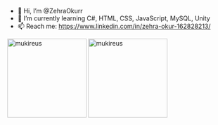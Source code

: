 - 👋 Hi, I’m @ZehraOkurr
- 🌱 I’m currently learning C#, HTML, CSS, JavaScript, MySQL, Unity
- 📫 Reach me: https://www.linkedin.com/in/zehra-okur-162828213/

<!---
ZehraOkurr/ZehraOkurr is a ✨ special ✨ repository because its `README.md` (this file) appears on your GitHub profile.
You can click the Preview link to take a look at your changes.
--->
<img height="180em" align="center" src="https://github-readme-stats.vercel.app/api?username=ZehraOkurr&show_icons=true&locale=en&theme=algolia&include_all_commits=true&count_private=true" alt="mukireus"/>


  <img height="180em" align="center" src="https://github-readme-stats.vercel.app/api/top-langs?username=ZehraOkurr&show_icons=true&locale=en&layout=compact&langs_count=8&theme=algolia" alt="mukireus"/>
